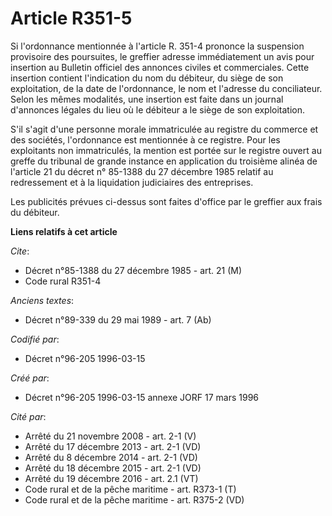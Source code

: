 # Article R351-5

Si l'ordonnance mentionnée à l'article R. 351-4 prononce la suspension provisoire des poursuites, le greffier adresse
immédiatement un avis pour insertion au Bulletin officiel des annonces civiles et commerciales. Cette insertion contient
l'indication du nom du débiteur, du siège de son exploitation, de la date de l'ordonnance, le nom et l'adresse du
conciliateur. Selon les mêmes modalités, une insertion est faite dans un journal d'annonces légales du lieu où le débiteur a
le siège de son exploitation.

S'il s'agit d'une personne morale immatriculée au registre du commerce et des sociétés, l'ordonnance est mentionnée à ce
registre. Pour les exploitants non immatriculés, la mention est portée sur le registre ouvert au greffe du tribunal de grande
instance en application du troisième alinéa de l'article 21 du décret n° 85-1388 du 27 décembre 1985 relatif au redressement
et à la liquidation judiciaires des entreprises.

Les publicités prévues ci-dessus sont faites d'office par le greffier aux frais du débiteur.

**Liens relatifs à cet article**

_Cite_:

  - Décret n°85-1388 du 27 décembre 1985 - art. 21 (M)
  - Code rural R351-4

_Anciens textes_:

  - Décret n°89-339 du 29 mai 1989 - art. 7 (Ab)

_Codifié par_:

  - Décret n°96-205 1996-03-15

_Créé par_:

  - Décret n°96-205 1996-03-15 annexe JORF 17 mars 1996

_Cité par_:

  - Arrêté du 21 novembre 2008 - art. 2-1 (V)
  - Arrêté du 17 décembre 2013 - art. 2-1 (VD)
  - Arrêté du 8 décembre 2014 - art. 2-1 (VD)
  - Arrêté du 18 décembre 2015 - art. 2-1 (VD)
  - Arrêté du 19 décembre 2016 - art. 2.1 (VT)
  - Code rural et de la pêche maritime - art. R373-1 (T)
  - Code rural et de la pêche maritime - art. R375-2 (VD)
